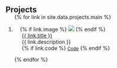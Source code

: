 <h2 id="projects" style="margin: 2px 0px -15px;">Projects</h2>

<div class="projects">
<ol class="bibliography">

{% for link in site.data.projects.main %}

<li>
<div class="pub-row">
  <div class="col-sm-3 abbr" style="position: relative;padding-right: 15px;padding-left: 15px;">
    {% if link.image %} 
    <img src="{{ link.image }}" class="teaser img-fluid z-depth-1" style="width=100;height=40%">
    {% endif %}
    <!-- {% if link.conference_short %}  -->
    <!-- <abbr class="badge">{{ link.conference_short }}</abbr> -->
    <!-- {% endif %} -->
  </div>
  <div class="col-sm-9" style="position: relative;padding-right: 15px;padding-left: 20px;">
  <!-- <div class="col-sm-9" style="position: relative;"> -->
    <div class="title"><a href="{{ link.code }}">{{ link.title }}</a></div>
    <div class="description">{{ link.description }}</div>
    <!-- <div class="periodical"><em>{{ link.conference }}</em></div> -->
    <div class="links">
      <!-- {% if link.pdf %} 
      <a href="{{ link.pdf }}" class="btn btn-sm z-depth-0" role="button" target="_blank" style="font-size:12px;">PDF</a>
      {% endif %} -->
      {% if link.code %} 
      <a href="{{ link.code }}" class="btn btn-sm z-depth-0" role="button" target="_blank" style="font-size:12px;">Code</a>
      {% endif %}
      <!-- {% if link.page %} 
      <a href="{{ link.page }}" class="btn btn-sm z-depth-0" role="button" target="_blank" style="font-size:12px;">Project Page</a>
      {% endif %} -->
      <!-- {% if link.bibtex %} 
      <a href="{{ link.bibtex }}" class="btn btn-sm z-depth-0" role="button" target="_blank" style="font-size:12px;">BibTex</a>
      {% endif %} -->
      <!-- {% if link.notes %} 
      <strong><i style="color:#e74d3c">{{ link.notes }}</i></strong>
      {% endif %} -->
      <!-- {% if link.others %} 
      {{ link.others }}
      {% endif %} -->
    </div>
  </div>
</div>
</li>

<!-- <br> -->

{% endfor %}

</ol>
</div>

